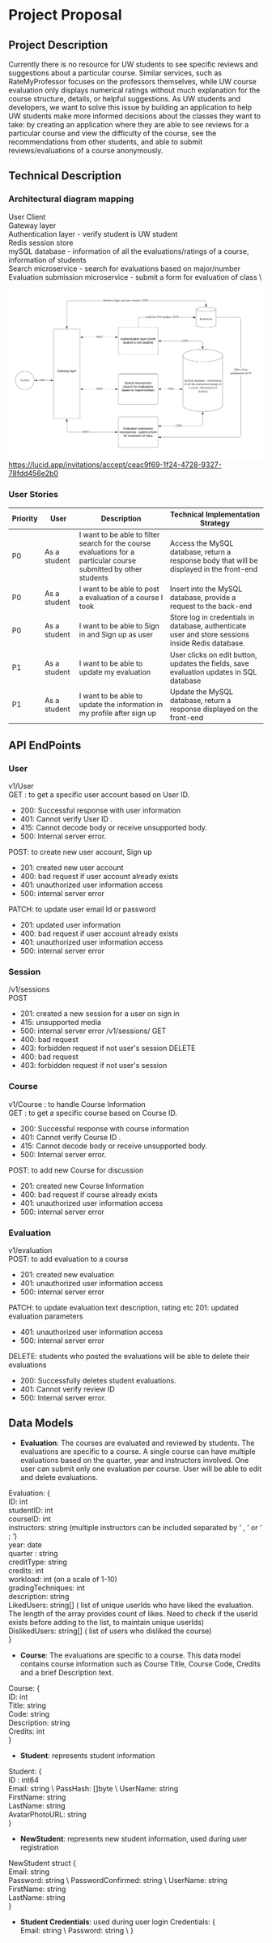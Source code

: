 # Project Proposal

## Project Description 
<p> 
Currently there is no resource for UW students to see specific reviews and suggestions about a particular course. 
  Similar services, such as RateMyProfessor focuses on the professors themselves, while UW course evaluation only
  displays numerical ratings without much explanation for the course structure, details, or helpful suggestions. 
  As UW students and developers, we want to solve this issue by building an application to help UW students make 
  more informed decisions about the classes they want to take: by creating an application where they are able to 
  see reviews for a particular course and view the difficulty of the course, see the recommendations from other 
  students, and able to submit reviews/evaluations of a course anonymously.
</p>

## Technical Description
### Architectural diagram mapping 

User Client \
Gateway layer \
Authentication layer - verify student is UW student \
Redis session store \
mySQL database - information of all the evaluations/ratings of a course, information of students \
Search microservice - search for evaluations based on major/number \
Evaluation submission microservice - submit a form for evaluation of class \

![](./InfrastructureDiagram.png)
https://lucid.app/invitations/accept/ceac9f69-1f24-4728-9327-78fdd456e2b0

### User Stories 

| Priority | User | Description | Technical Implementation Strategy |
| --- | --- | --- | --- |
| P0 | As a student | I want to be able to filter search for the course evaluations for a particular course submitted by other students | Access the MySQL database, return a response body that will be displayed in the front-end |
| P0 | As a student | I want to be able to post a evaluation of a course I took | Insert into the MySQL database, provide a request to the back-end |
| P0 | As a student | I want to be able to Sign in and Sign up as user | Store log in credentials in database, authenticate user and store sessions inside Redis database. |
| P1 | As a student | I want to be able to update my evaluation | User clicks on edit button, updates the fields,  save evaluation updates in SQL database |
| P1 | As a student | I want to be able to update the information in my profile after sign up | Update the MySQL database, return a response displayed on the front-end |

## API EndPoints
### User 
v1/User \
GET : to get a specific user account based on User ID. 
 * 200: Successful response with user information 
 * 401: Cannot verify User ID .
 * 415: Cannot decode body or receive unsupported body.
 * 500: Internal server error.

POST: to create new user account, Sign up
 * 201: created new user account
 * 400: bad request if user account already exists
 * 401: unauthorized user information access
 * 500: internal server error
 
PATCH: to update user email Id or password
 * 201: updated user information
 * 400: bad request if user account already exists
 * 401: unauthorized user information access
 * 500: internal server error

### Session
/v1/sessions \
POST
 * 201: created a new session for a user on sign in
 * 415: unsupported media
 * 500: internal server error
/v1/sessions/
GET
 * 400: bad request
 * 403: forbidden request if not user's session
DELETE
 * 400: bad request
 * 403: forbidden request if not user's session

### Course 
v1/Course :  to handle Course Information \
GET : to get a specific course based on Course ID. 
 * 200: Successful response with course information 
 * 401: Cannot verify Course ID .
 * 415: Cannot decode body or receive unsupported body.
 * 500: Internal server error.

POST: to add new Course for discussion
 * 201: created new Course Information
 * 400: bad request if course already exists
 * 401: unauthorized user information access
 * 500: internal server error

### Evaluation
v1/evaluation \
POST: to add evaluation to a course
 * 201: created new evaluation  
 * 401: unauthorized user information access
 * 500: internal server error
 
PATCH: to update evaluation text description, rating etc
201: updated evaluation parameters
* 401: unauthorized user information access
* 500: internal server error
 
DELETE: students who posted the evaluations will be able to delete their evaluations
* 200: Successfully deletes student evaluations.
* 401: Cannot verify review ID
* 500: Internal server error.

## Data Models
 * **Evaluation**: The courses are evaluated and reviewed by students. The evaluations are specific to a course. A single course can have multiple evaluations based on the quarter, year and instructors involved. One user can submit only one evaluation per course. User will be able to edit and delete evaluations.

Evaluation: { \
	ID: int \
	studentID: int \
  courseID: int \
	instructors: string (multiple instructors can be included separated by ‘ , ’ or ‘ ; ‘) \
	year: date \
	quarter : string \
	creditType: string \
	credits: int \
	workload: int  (on a scale of 1-10) \
	gradingTechniques: int \
	description: string	\
	LikedUsers: string[] ( list of unique userIds who have liked the evaluation. The length of the array provides count of likes. Need to check if the userId exists before adding to the list, to maintain unique userIds) \
	DislikedUsers: string[] ( list of users who disliked the course) \
}

 * **Course**: The evaluations are specific to a course. This data model contains course information such as Course Title, Course Code, Credits and a brief Description text.

Course: { \
	ID: int \
	Title: string \
	Code: string \
	Description: string \
	Credits: int \
}

 * **Student**: represents student information

Student: { \
	ID :  int64 \
	Email:  string \ 
	PassHash: []byte \ 
	UserName: string \
	FirstName: string \
	LastName:  string \
	AvatarPhotoURL:  string \
}

 * **NewStudent**: represents new student information, used during user registration

NewStudent struct { \
	Email: string \
	Password: string \ 
	PasswordConfirmed: string \ 
	UserName: string \
	FirstName: string \
	LastName: string \
}

 * **Student Credentials**: used during user login
Credentials: { \
	Email: string \ 
	Password: string \ 
}





